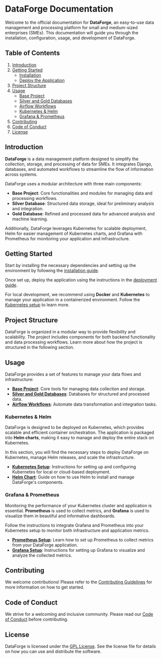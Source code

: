 # DataForge Documentation

Welcome to the official documentation for **DataForge**, an easy-to-use data management and processing platform for small and medium-sized enterprises (SMEs). This documentation will guide you through the installation, configuration, usage, and development of DataForge.

## Table of Contents

1. [Introduction](#introduction)
2. [Getting Started](#getting-started)
   - [Installation](/installation.md)
   - [Deploy the Application](/deployment.md)
3. [Project Structure](#project-structure)
4. [Usage](#usage)
   - [Base Project](/base.md)
   - [Silver and Gold Databases](/databases.md)
   - [Airflow Workflows](/airflow.md)
   - [Kubernetes & Helm](/kubernetes.md)
   - [Grafana & Prometheus](/monitoring.md)
5. [Contributing](./CONTRIBUTING.md)
6. [Code of Conduct](./CODE_OF_CONDUCT.md)
7. [License](./LICENSE.md)

## Introduction

**DataForge** is a data management platform designed to simplify the collection, storage, and processing of data for SMEs. It integrates Django, databases, and automated workflows to streamline the flow of information across systems.

DataForge uses a modular architecture with three main components:

- **Base Project**: Core functionalities and modules for managing data and processing workflows.
- **Silver Database**: Structured data storage, ideal for preliminary analysis and integration.
- **Gold Database**: Refined and processed data for advanced analysis and machine learning.

Additionally, DataForge leverages Kubernetes for scalable deployment, Helm for easier management of Kubernetes charts, and Grafana with Prometheus for monitoring your application and infrastructure.

## Getting Started

Start by installing the necessary dependencies and setting up the environment by following the [installation guide](docs/installation.md).

Once set up, deploy the application using the instructions in the [deployment guide](docs/deployment.md).

For local development, we recommend using **Docker** and **Kubernetes** to manage your application in a containerized environment. Follow the [Kubernetes setup](docs/kubernetes.md) to learn more.

## Project Structure

DataForge is organized in a modular way to provide flexibility and scalability. The project includes components for both backend functionality and data processing workflows. Learn more about how the project is structured in the following section.

## Usage

DataForge provides a set of features to manage your data flows and infrastructure:

- **[Base Project](docs/base.md)**: Core tools for managing data collection and storage.
- **[Silver and Gold Databases](docs/databases.md)**: Databases for structured and processed data.
- **[Airflow Workflows](docs/airflow.md)**: Automate data transformation and integration tasks.

### Kubernetes & Helm

DataForge is designed to be deployed on Kubernetes, which provides scalable and efficient container orchestration. The application is packaged into **Helm charts**, making it easy to manage and deploy the entire stack on Kubernetes.

In this section, you will find the necessary steps to deploy DataForge on Kubernetes, manage Helm releases, and scale the infrastructure.

- **[Kubernetes Setup](docs/kubernetes.md)**: Instructions for setting up and configuring Kubernetes for local or cloud-based deployment.
- **[Helm Chart](docs/helm.md)**: Guide on how to use Helm to install and manage DataForge's components.

### Grafana & Prometheus

Monitoring the performance of your Kubernetes cluster and application is essential. **Prometheus** is used to collect metrics, and **Grafana** is used to visualize them in beautiful and informative dashboards.

Follow the instructions to integrate Grafana and Prometheus into your Kubernetes setup to monitor both infrastructure and application metrics.

- **[Prometheus Setup](docs/prometheus.md)**: Learn how to set up Prometheus to collect metrics from your DataForge application.
- **[Grafana Setup](docs/grafana.md)**: Instructions for setting up Grafana to visualize and analyze the collected metrics.

## Contributing

We welcome contributions! Please refer to the [Contributing Guidelines](docs/CONTRIBUTING.md) for more information on how to get started.

## Code of Conduct

We strive for a welcoming and inclusive community. Please read our [Code of Conduct](docs/CODE_OF_CONDUCT.md) before contributing.

## License

DataForge is licensed under the [GPL License](docs/LICENSE.md). See the license file for details on how you can use and distribute the software.

